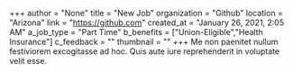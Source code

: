 +++
author = "None"
title = "New Job"
organization = "Github"
location = "Arizona"
link = "https://github.com"
created_at = "January 26, 2021, 2:05 AM"
a_job_type = "Part Time"
b_benefits = ["Union-Eligible","Health Insurance"]
c_feedback = ""
thumbnail = ""
+++
Me non paenitet nullum festiviorem excogitasse ad hoc. Quis aute iure reprehenderit in voluptate velit esse.